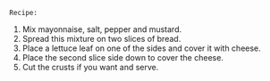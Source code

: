     Recipe:

1. Mix mayonnaise, salt, pepper and mustard.
2. Spread this mixture on two slices of bread.
3. Place a lettuce leaf on one of the sides and cover it with cheese.
5. Place the second slice side down to cover the cheese.
6. Cut the crusts if you want and serve.